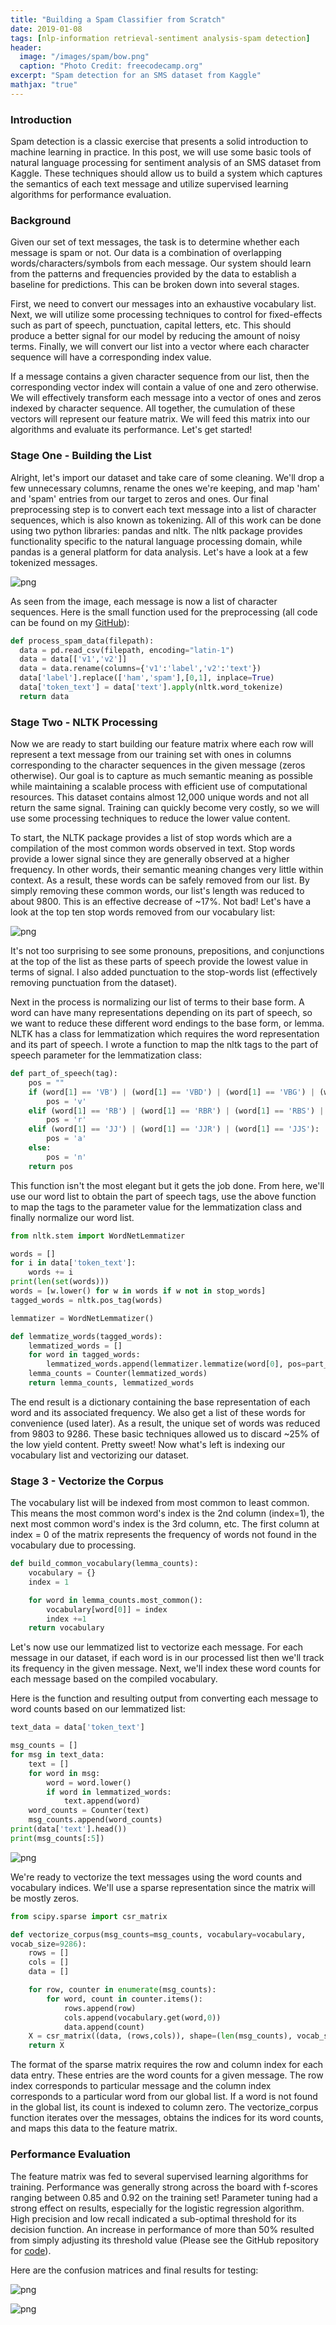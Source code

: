 ```yaml
---
title: "Building a Spam Classifier from Scratch"
date: 2019-01-08
tags: [nlp-information retrieval-sentiment analysis-spam detection]
header:
  image: "/images/spam/bow.png"
  caption: "Photo Credit: freecodecamp.org"
excerpt: "Spam detection for an SMS dataset from Kaggle"
mathjax: "true"
---
```

### Introduction

Spam detection is a classic exercise that presents a solid introduction to machine learning in practice. In this post, we will use some basic tools of natural language processing for sentiment analysis of an SMS dataset from Kaggle. These techniques should allow us to build a system which captures the semantics of each text message and utilize supervised learning algorithms for performance evaluation.

### Background

Given our set of text messages, the task is to determine whether each message is spam or not. Our data is a combination of overlapping words/characters/symbols from each message. Our system should learn from the patterns and frequencies provided by the data to establish a baseline for predictions. This can be broken down into several stages.

First, we need to convert our messages into an exhaustive vocabulary list. Next, we will utilize some processing techniques to control for fixed-effects such as part of speech, punctuation, capital letters, etc. This should produce a better signal for our model by reducing the amount of noisy terms. Finally, we will convert our list into a vector where each character sequence will have a corresponding index value.

If a message contains a given character sequence from our list, then the corresponding vector index will contain a value of one and zero otherwise. We will effectively transform each message into a vector of ones and zeros indexed by character sequence. All together, the cumulation of these vectors will represent our feature matrix. We will feed this matrix into our algorithms and evaluate its performance. Let's get started!


### Stage One - Building the List

Alright, let's import our dataset and take care of some cleaning. We'll drop a few unnecessary columns, rename the ones we're keeping, and map 'ham' and 'spam' entries from our target to zeros and ones. Our final preprocessing step is to convert each text message into a list of character sequences, which is also known as tokenizing. All of this work can be done using two python libraries: pandas and nltk. The nltk package provides functionality specific to the natural language processing domain, while pandas is a general platform for data analysis. Let's have a look at a few tokenized messages.

![png](/images/spam/token-text.png?raw=True)

As seen from the image, each message is now a list of character sequences. Here is the small function used for the preprocessing (all code can be found on my [GitHub](https://github.com/l0rdm0rd)):

```python
def process_spam_data(filepath):
  data = pd.read_csv(filepath, encoding="latin-1")
  data = data[['v1','v2']]
  data = data.rename(columns={'v1':'label','v2':'text'})
  data['label'].replace(['ham','spam'],[0,1], inplace=True)
  data['token_text'] = data['text'].apply(nltk.word_tokenize)
  return data
```

### Stage Two - NLTK Processing

Now we are ready to start building our feature matrix where each row will represent a text message from our training set with ones in columns corresponding to the character sequences in the given message (zeros otherwise). Our goal is to capture as much semantic meaning as possible while maintaining a scalable process with efficient use of computational resources. This dataset contains almost 12,000 unique words and not all return the same signal. Training can quickly become very costly, so we will use some processing techniques to reduce the lower value content.

To start, the NLTK package provides a list of stop words which are a compilation of the most common words observed in text. Stop words provide a lower signal since they are generally observed at a higher frequency. In other words, their semantic meaning changes very little within context. As a result, these words can be safely removed from our list. By simply removing these common words, our list's length was reduced to about 9800. This is an effective decrease of ~17%. Not bad! Let's have a look at the top ten stop words removed from our vocabulary list:

![png](/images/spam/stop-words.png?raw=True)

It's not too surprising to see some pronouns, prepositions, and conjunctions at the top of the list as these parts of speech provide the lowest value in terms of signal. I also added punctuation to the stop-words list (effectively removing punctuation from the dataset).

Next in the process is normalizing our list of terms to their base form. A word can have many representations depending on its part of speech, so we want to reduce these different word endings to the base form, or lemma. NLTK has a class for lemmatization which requires the word representation and its part of speech. I wrote a function to map the nltk tags to the part of speech parameter for the lemmatization class:

```python
def part_of_speech(tag):
    pos = ""
    if (word[1] == 'VB') | (word[1] == 'VBD') | (word[1] == 'VBG') | (word[1] == 'VBN') | (word[1] == 'VBP') | (word[1] == 'VBZ'):
        pos = 'v'
    elif (word[1] == 'RB') | (word[1] == 'RBR') | (word[1] == 'RBS') | (word[1] == 'WRB'):
        pos = 'r'
    elif (word[1] == 'JJ') | (word[1] == 'JJR') | (word[1] == 'JJS'):
        pos = 'a'
    else:
        pos = 'n'
    return pos
```
This function isn't the most elegant but it gets the job done. From here, we'll use our word list to obtain the part of speech tags, use the above function to map the tags to the parameter value for the lemmatization class and finally normalize our word list.

```python
from nltk.stem import WordNetLemmatizer

words = []
for i in data['token_text']:
    words += i
print(len(set(words)))
words = [w.lower() for w in words if w not in stop_words]
tagged_words = nltk.pos_tag(words)

lemmatizer = WordNetLemmatizer()

def lemmatize_words(tagged_words):
    lemmatized_words = []
    for word in tagged_words:
        lemmatized_words.append(lemmatizer.lemmatize(word[0], pos=part_of_speech(word[1])))
    lemma_counts = Counter(lemmatized_words)
    return lemma_counts, lemmatized_words
```
The end result is a dictionary containing the base representation of each word and its associated frequency. We also get a list of these words for convenience (used later). As a result, the unique set of words was reduced from 9803 to 9286. These basic techniques allowed us to discard ~25% of the low yield content. Pretty sweet! Now what's left is indexing our vocabulary list and vectorizing our dataset.

### Stage 3 - Vectorize the Corpus

The vocabulary list will be indexed from most common to least common. This means the most common word's index is the 2nd column (index=1), the next most common word's index is the 3rd column, etc. The first column at index = 0 of the matrix represents the frequency of words not found in the vocabulary due to processing.

```python
def build_common_vocabulary(lemma_counts):
    vocabulary = {}
    index = 1

    for word in lemma_counts.most_common():
        vocabulary[word[0]] = index
        index +=1
    return vocabulary
```
Let's now use our lemmatized list to vectorize each message. For each message in our dataset, if each word is in our processed list then we'll track its frequency in the given message. Next, we'll index these word counts for each message based on the compiled vocabulary.

Here is the function and resulting output from converting each message to word counts based on our lemmatized list:

```python
text_data = data['token_text']

msg_counts = []
for msg in text_data:
    text = []
    for word in msg:
        word = word.lower()
        if word in lemmatized_words:
            text.append(word)
    word_counts = Counter(text)
    msg_counts.append(word_counts)
print(data['text'].head())
print(msg_counts[:5])
```
![png](/images/spam/msg-counts.png?raw=True)

We're ready to vectorize the text messages using the word counts and vocabulary indices. We'll use a sparse representation since the matrix will be mostly zeros.

```python
from scipy.sparse import csr_matrix

def vectorize_corpus(msg_counts=msg_counts, vocabulary=vocabulary,
vocab_size=9286):
    rows = []
    cols = []
    data = []

    for row, counter in enumerate(msg_counts):
        for word, count in counter.items():
            rows.append(row)                                     
            cols.append(vocabulary.get(word,0))                  
            data.append(count)                                  
    X = csr_matrix((data, (rows,cols)), shape=(len(msg_counts), vocab_size+1))
    return X
```
The format of the sparse matrix requires the row and column index for each data entry. These entries are the word counts for a given message. The row index corresponds to particular message and the column index corresponds to a particular word from our global list. If a word is not found in the global list, its count is indexed to column zero. The vectorize_corpus function iterates over the messages, obtains the indices for its word counts, and maps this data to the feature matrix.

### Performance Evaluation

The feature matrix was fed to several supervised learning algorithms for training. Performance was generally strong across the board with f-scores ranging between 0.85 and 0.92 on the training set! Parameter tuning had a strong effect on results, especially for the logistic regression algorithm. High precision and low recall indicated a sub-optimal threshold for its decision function. An increase in performance of more than 50% resulted from simply adjusting its threshold value (Please see the GitHub repository for [code](https://github.com/l0rdm0rd)).

Here are the confusion matrices and final results for testing:

![png](/images/spam/confusion-matrices.png?raw=True)


![png](/images/spam/test-results.png?raw=True)
